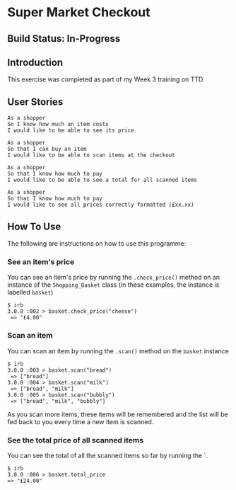 # Super Market Checkout

## Build Status: In-Progress

## Introduction
This exercise was completed as part of my Week 3 training on TTD

## User Stories
```
As a shopper
So I know how much an item costs
I would like to be able to see its price

As a shopper
So that I can buy an item
I would like to be able to scan items at the checkout

As a shopper
So that I know how much to pay
I would like to be able to see a total for all scanned items

As a shopper
So that I know how much to pay
I would like to see all prices correctly formatted (£xx.xx)
```

## How To Use
The following are instructions on how to use this programme:

### See an item's price
You can see an item's price by running the `.check_price()` method on an instance of the `Shopping_Basket` class (in these examples, the instance is labelled `basket`)
```
$ irb
3.0.0 :002 > basket.check_price("cheese")
 => "£4.00" 
```

### Scan an item
You can scan an item by running the `.scan()` method on the `basket` instance
```
$ irb
3.0.0 :003 > basket.scan("bread")
 => ["bread"] 
3.0.0 :004 > basket.scan("milk")
 => ["bread", "milk"] 
3.0.0 :005 > basket.scan("bubbly")
 => ["bread", "milk", "bubbly"] 
```
As you scan more items, these items will be remembered and the list will be fed back to you every time a new item is scanned.

 ### See the total price of all scanned items
 You can see the total of all the scanned items so far by running the `.
 ```
 $ irb
 3.0.0 :006 > basket.total_price
 => "£24.00" 
 ```